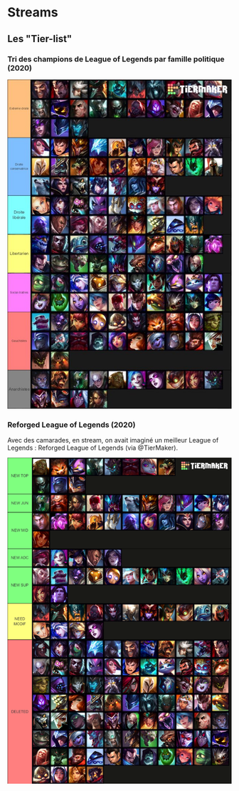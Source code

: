 # Streams

## Les "Tier-list"

### Tri des champions de League of Legends par famille politique (2020)

![Image Politique LoL](/streams/politiquelol.png "Les familles politiques des champions de League of Legends")

### Reforged League of Legends (2020)

Avec des camarades, en stream, on avait imaginé un meilleur League of Legends : Reforged League of Legends (via @TierMaker).

![Image Reforged LoL](/streams/reforgedlol.png "Reforged League of Legends")
